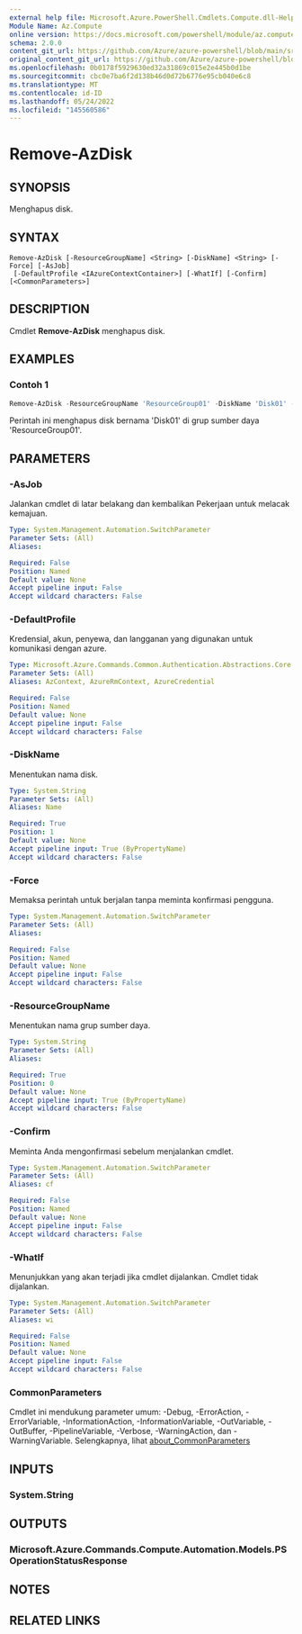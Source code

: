 ```yaml
---
external help file: Microsoft.Azure.PowerShell.Cmdlets.Compute.dll-Help.xml
Module Name: Az.Compute
online version: https://docs.microsoft.com/powershell/module/az.compute/remove-azdisk
schema: 2.0.0
content_git_url: https://github.com/Azure/azure-powershell/blob/main/src/Compute/Compute/help/Remove-AzDisk.md
original_content_git_url: https://github.com/Azure/azure-powershell/blob/main/src/Compute/Compute/help/Remove-AzDisk.md
ms.openlocfilehash: 0b0178f5929630ed32a31869c015e2e445b0d1be
ms.sourcegitcommit: cbc0e7ba6f2d138b46d0d72b6776e95cb040e6c8
ms.translationtype: MT
ms.contentlocale: id-ID
ms.lasthandoff: 05/24/2022
ms.locfileid: "145560586"
---
```

# Remove-AzDisk

## SYNOPSIS
Menghapus disk.

## SYNTAX

```
Remove-AzDisk [-ResourceGroupName] <String> [-DiskName] <String> [-Force] [-AsJob]
 [-DefaultProfile <IAzureContextContainer>] [-WhatIf] [-Confirm] [<CommonParameters>]
```

## DESCRIPTION
Cmdlet **Remove-AzDisk** menghapus disk.

## EXAMPLES

### Contoh 1
```powershell
Remove-AzDisk -ResourceGroupName 'ResourceGroup01' -DiskName 'Disk01' -Force;
```

Perintah ini menghapus disk bernama 'Disk01' di grup sumber daya 'ResourceGroup01'.

## PARAMETERS

### -AsJob
Jalankan cmdlet di latar belakang dan kembalikan Pekerjaan untuk melacak kemajuan.

```yaml
Type: System.Management.Automation.SwitchParameter
Parameter Sets: (All)
Aliases:

Required: False
Position: Named
Default value: None
Accept pipeline input: False
Accept wildcard characters: False
```

### -DefaultProfile
Kredensial, akun, penyewa, dan langganan yang digunakan untuk komunikasi dengan azure.

```yaml
Type: Microsoft.Azure.Commands.Common.Authentication.Abstractions.Core.IAzureContextContainer
Parameter Sets: (All)
Aliases: AzContext, AzureRmContext, AzureCredential

Required: False
Position: Named
Default value: None
Accept pipeline input: False
Accept wildcard characters: False
```

### -DiskName
Menentukan nama disk.

```yaml
Type: System.String
Parameter Sets: (All)
Aliases: Name

Required: True
Position: 1
Default value: None
Accept pipeline input: True (ByPropertyName)
Accept wildcard characters: False
```

### -Force
Memaksa perintah untuk berjalan tanpa meminta konfirmasi pengguna.

```yaml
Type: System.Management.Automation.SwitchParameter
Parameter Sets: (All)
Aliases:

Required: False
Position: Named
Default value: None
Accept pipeline input: False
Accept wildcard characters: False
```

### -ResourceGroupName
Menentukan nama grup sumber daya.

```yaml
Type: System.String
Parameter Sets: (All)
Aliases:

Required: True
Position: 0
Default value: None
Accept pipeline input: True (ByPropertyName)
Accept wildcard characters: False
```

### -Confirm
Meminta Anda mengonfirmasi sebelum menjalankan cmdlet.

```yaml
Type: System.Management.Automation.SwitchParameter
Parameter Sets: (All)
Aliases: cf

Required: False
Position: Named
Default value: None
Accept pipeline input: False
Accept wildcard characters: False
```

### -WhatIf
Menunjukkan yang akan terjadi jika cmdlet dijalankan.
Cmdlet tidak dijalankan.

```yaml
Type: System.Management.Automation.SwitchParameter
Parameter Sets: (All)
Aliases: wi

Required: False
Position: Named
Default value: None
Accept pipeline input: False
Accept wildcard characters: False
```

### CommonParameters
Cmdlet ini mendukung parameter umum: -Debug, -ErrorAction, -ErrorVariable, -InformationAction, -InformationVariable, -OutVariable, -OutBuffer, -PipelineVariable, -Verbose, -WarningAction, dan -WarningVariable. Selengkapnya, lihat [about_CommonParameters](http://go.microsoft.com/fwlink/?LinkID=113216)

## INPUTS

### System.String

## OUTPUTS

### Microsoft.Azure.Commands.Compute.Automation.Models.PSOperationStatusResponse

## NOTES

## RELATED LINKS
